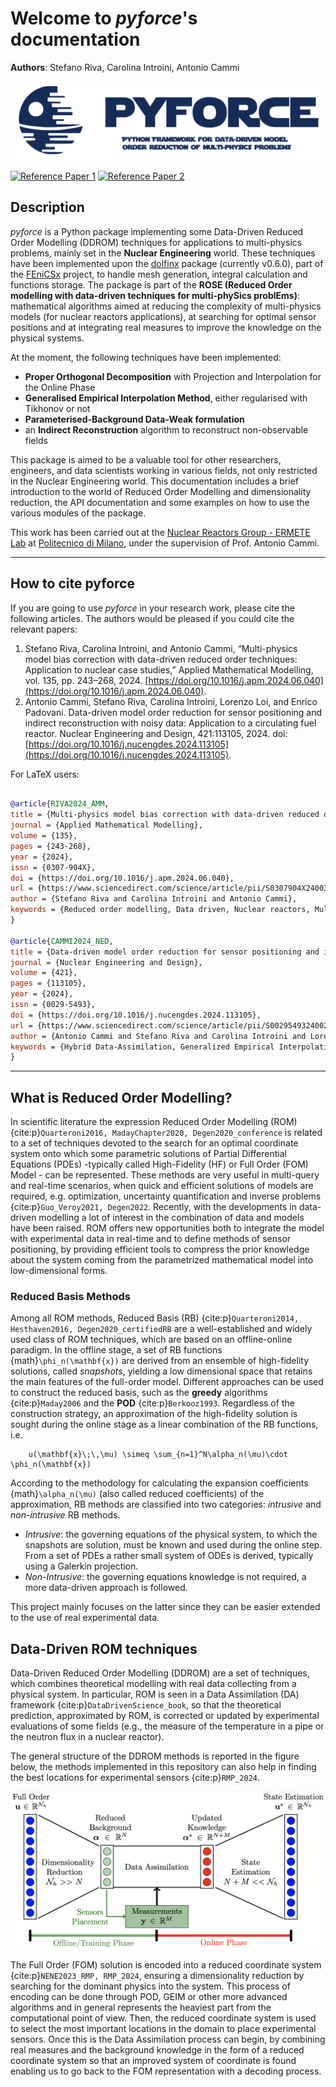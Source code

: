 # Welcome to *pyforce*'s documentation

**Authors**: Stefano Riva, Carolina Introini, Antonio Cammi

![pyforce](images/immy_pyforce2.png)

[![Reference Paper 1](https://img.shields.io/badge/Reference%20Paper%201-https://doi.org/10.1016/j.apm.2024.06.040-gray?labelColor=blue&style=flat&link=https://doi.org/10.1016/j.apm.2024.06.040)](https://doi.org/10.1016/j.apm.2024.06.040) [![Reference Paper 2](https://img.shields.io/badge/Reference%20Paper%202-10.1016/j.nucengdes.2024.113105-gray?labelColor=blue&style=flat&link=https://www.sciencedirect.com/science/article/pii/S002954932400205X)](https://www.sciencedirect.com/science/article/pii/S002954932400205X)


## Description

*pyforce* is a Python package implementing some Data-Driven Reduced Order Modelling (DDROM) techniques for applications to multi-physics problems, mainly set in the **Nuclear Engineering** world. These techniques have been implemented upon the [dolfinx](https://github.com/FEniCS/dolfinx) package (currently v0.6.0), part of the [FEniCSx](https://fenicsproject.org/) project, to handle mesh generation, integral calculation and functions storage. The package is part of the **ROSE (Reduced Order modelling with data-driven techniques for multi-phySics problEms)**: mathematical algorithms aimed at reducing the complexity of multi-physics models (for nuclear reactors applications), at searching for optimal sensor positions and at integrating real measures to improve the knowledge on the physical systems.

At the moment, the following techniques have been implemented:

- **Proper Orthogonal Decomposition** with Projection and Interpolation for the Online Phase
- **Generalised Empirical Interpolation Method**, either regularised with Tikhonov or not
- **Parameterised-Background Data-Weak formulation**
- an **Indirect Reconstruction** algorithm to reconstruct non-observable fields

This package is aimed to be a valuable tool for other researchers, engineers, and data scientists working in various fields, not only restricted in the Nuclear Engineering world. This documentation includes a brief introduction to the world of Reduced Order Modelling and dimensionality reduction, the API documentation and some examples on how to use the various modules of the package.

This work has been carried out at the [Nuclear Reactors Group - ERMETE Lab](https://github.com/ERMETE-Lab) at [Politecnico di Milano](https://polimi.it), under the supervision of Prof. Antonio Cammi.

---

## How to cite pyforce

If you are going to use *pyforce* in your research work, please cite the following articles.
The authors would be pleased if you could cite the relevant papers:

1. Stefano Riva, Carolina Introini, and Antonio Cammi, “Multi-physics model bias correction with data-driven reduced order techniques: Application to nuclear case studies,” Applied Mathematical Modelling, vol. 135, pp. 243–268, 2024. [https://doi.org/10.1016/j.apm.2024.06.040](https://doi.org/10.1016/j.apm.2024.06.040).
2. Antonio Cammi, Stefano Riva, Carolina Introini, Lorenzo Loi, and Enrico Padovani. Data-driven model order reduction for sensor positioning and indirect reconstruction with noisy data: Application to a circulating fuel reactor. Nuclear Engineering and Design, 421:113105, 2024. doi:[https://doi.org/10.1016/j.nucengdes.2024.113105](https://doi.org/10.1016/j.nucengdes.2024.113105).

For LaTeX users:

```bibtex

@article{RIVA2024_AMM,
title = {Multi-physics model bias correction with data-driven reduced order techniques: Application to nuclear case studies},
journal = {Applied Mathematical Modelling},
volume = {135},
pages = {243-268},
year = {2024},
issn = {0307-904X},
doi = {https://doi.org/10.1016/j.apm.2024.06.040},
url = {https://www.sciencedirect.com/science/article/pii/S0307904X24003196},
author = {Stefano Riva and Carolina Introini and Antonio Cammi},
keywords = {Reduced order modelling, Data driven, Nuclear reactors, Multi-physics, Model correction},
}

@article{CAMMI2024_NED,
title = {Data-driven model order reduction for sensor positioning and indirect reconstruction with noisy data: Application to a Circulating Fuel Reactor},
journal = {Nuclear Engineering and Design},
volume = {421},
pages = {113105},
year = {2024},
issn = {0029-5493},
doi = {https://doi.org/10.1016/j.nucengdes.2024.113105},
url = {https://www.sciencedirect.com/science/article/pii/S002954932400205X},
author = {Antonio Cammi and Stefano Riva and Carolina Introini and Lorenzo Loi and Enrico Padovani},
keywords = {Hybrid Data-Assimilation, Generalized Empirical Interpolation Method, Indirect Reconstruction, Sensors positioning, Molten Salt Fast Reactor, Noisy data},
}

```

---

## What is Reduced Order Modelling?
In scientific literature the expression Reduced Order Modelling (ROM) {cite:p}`Quarteroni2016, MadayChapter2020, Degen2020_conference` is related to a set of techniques devoted to the search for an optimal coordinate system onto which some parametric solutions of Partial Differential Equations (PDEs) -typically called High-Fidelity (HF) or Full Order (FOM) Model - can be represented. These methods are very useful in multi-query and real-time scenarios, when quick and efficient solutions of models are required, e.g. optimization, uncertainty quantification and inverse problems {cite:p}`Guo_Veroy2021, Degen2022`. Recently, with the developments in data-driven modelling a lot of interest in the combination of data and models have been raised. ROM offers new opportunities both to integrate the model with experimental data in real-time and to define methods of sensor positioning, by providing efficient tools to compress the prior knowledge about the system coming from the parametrized mathematical model into low-dimensional forms.

### Reduced Basis Methods
Among all ROM methods, Reduced Basis (RB) {cite:p}`Quarteroni2014, Hesthaven2016, Degen2020_certifiedRB` are a well-established and widely used class of ROM techniques, which are based on an offline-online paradigm. In the offline stage, a set of RB functions {math}`\phi_n(\mathbf{x})` are derived from an ensemble of high-fidelity solutions, called *snapshots*, yielding a low dimensional space that retains the main features of the full-order model. Different approaches can be used to construct the reduced basis, such as the **greedy** algorithms {cite:p}`Maday2006` and the **POD** {cite:p}`Berkooz1993`. Regardless of the construction strategy, an approximation of the high-fidelity solution is sought during the online stage as a linear combination of the RB functions, i.e.

```{math}
    u(\mathbf{x}\;\,\mu) \simeq \sum_{n=1}^N\alpha_n(\mu)\cdot \phi_n(\mathbf{x})
```

According to the methodology for calculating the expansion coefficients {math}`\alpha_n(\mu)` (also called reduced coefficients) of the approximation, RB methods are classified into two categories: *intrusive* and *non-intrusive* RB methods.

- *Intrusive*: the governing equations of the physical system, to which the snapshots are solution, must be known and used during the online step. From a set of PDEs a rather small system of ODEs is derived, typically using a Galerkin projection.
- *Non-Intrusive*: the governing equations knowledge is not required, a more data-driven approach is followed.

This project mainly focuses on the latter since they can be easier extended to the use of real experimental data.

## Data-Driven ROM techniques

Data-Driven Reduced Order Modelling (DDROM) are a set of techniques, which combines theoretical modelling with real data collecting from a physical system. In particular, ROM is seen in a Data Assimilation (DA) framework {cite:p}`DataDrivenScience_book`, so that the theoretical prediction, approximated by ROM, is corrected or updated by experimental evaluations of some fields (e.g., the measure of the temperature in a pipe or the neutron flux in a nuclear reactor).

The general structure of the DDROM methods is reported in the figure below, the methods implemented in this repository can also help in finding the best locations for experimental sensors {cite:p}`RMP_2024`.

![pyforce](images/DA_ROM.png)

The Full Order (FOM) solution is encoded into a reduced coordinate system {cite:p}`NENE2023_RMP, RMP_2024`, ensuring a dimensionality reduction by searching for the dominant physics into the system. This process of encoding can be done through POD, GEIM or other more advanced algorithms and in general represents the heaviest part from the computational point of view. Then, the reduced coordinate system is used to select the most important locations in the domain to place experimental sensors.
Once this is the Data Assimilation process can begin, by combining real measures and the background knowledge in the form of a reduced coordinate system so that an improved system of coordinate is found enabling us to go back to the FOM representation with a decoding process.
